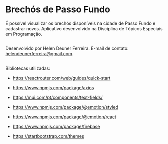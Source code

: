 # Brechós de Passo Fundo
É possível visualizar os brechós disponíveis na cidade de Passo Fundo e cadastrar novos. Aplicativo desenvolvido na Disciplina de Tópicos Especiais em Programação.

##

Desenvolvido por Helen Deuner Ferreira. E-mail de contato: helendeunerferreira@gmail.com.

##

Bibliotecas utilizadas:
- https://reactrouter.com/web/guides/quick-start

- https://www.npmjs.com/package/axios

- https://mui.com/pt/components/text-fields/

- https://www.npmjs.com/package/@emotion/styled

- https://www.npmjs.com/package/@emotion/react

- https://www.npmjs.com/package/firebase

- https://startbootstrap.com/themes 
